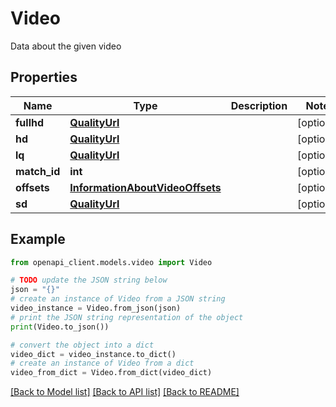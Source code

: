 # Video

Data about the given video

## Properties

Name | Type | Description | Notes
------------ | ------------- | ------------- | -------------
**fullhd** | [**QualityUrl**](QualityUrl.md) |  | [optional] 
**hd** | [**QualityUrl**](QualityUrl.md) |  | [optional] 
**lq** | [**QualityUrl**](QualityUrl.md) |  | [optional] 
**match_id** | **int** |  | [optional] 
**offsets** | [**InformationAboutVideoOffsets**](InformationAboutVideoOffsets.md) |  | [optional] 
**sd** | [**QualityUrl**](QualityUrl.md) |  | [optional] 

## Example

```python
from openapi_client.models.video import Video

# TODO update the JSON string below
json = "{}"
# create an instance of Video from a JSON string
video_instance = Video.from_json(json)
# print the JSON string representation of the object
print(Video.to_json())

# convert the object into a dict
video_dict = video_instance.to_dict()
# create an instance of Video from a dict
video_from_dict = Video.from_dict(video_dict)
```
[[Back to Model list]](../README.md#documentation-for-models) [[Back to API list]](../README.md#documentation-for-api-endpoints) [[Back to README]](../README.md)


